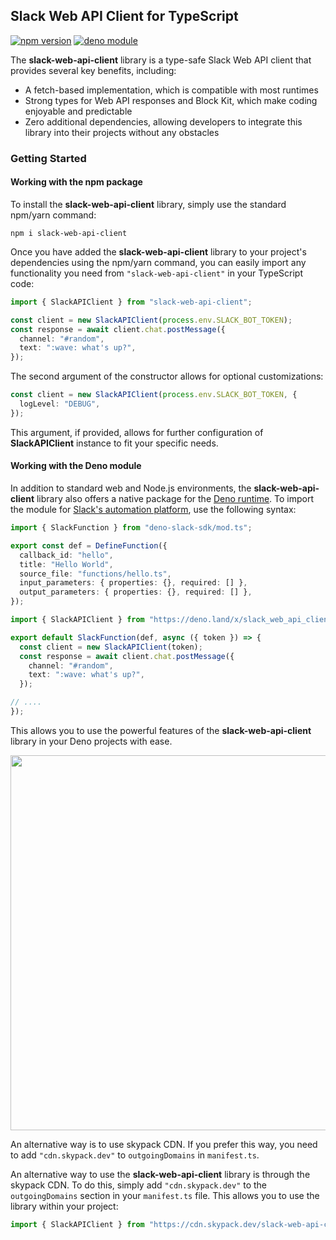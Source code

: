 ## Slack Web API Client for TypeScript

[![npm version](https://badge.fury.io/js/slack-web-api-client.svg)](https://badge.fury.io/js/slack-web-api-client) 
[![deno module](https://shield.deno.dev/x/slack_web_api_client)](https://deno.land/x/slack_web_api_client)

The **slack-web-api-client** library is a type-safe Slack Web API client that provides several key benefits, including:
* A fetch-based implementation, which is compatible with most runtimes
* Strong types for Web API responses and Block Kit, which make coding enjoyable and predictable
* Zero additional dependencies, allowing developers to integrate this library into their projects without any obstacles

### Getting Started

#### Working with the npm package

To install the **slack-web-api-client** library, simply use the standard npm/yarn command:
```
npm i slack-web-api-client
```

Once you have added the **slack-web-api-client** library to your project's dependencies using the npm/yarn command, you can easily import any functionality you need from `"slack-web-api-client"` in your TypeScript code:

```typescript
import { SlackAPIClient } from "slack-web-api-client";

const client = new SlackAPIClient(process.env.SLACK_BOT_TOKEN);
const response = await client.chat.postMessage({
  channel: "#random",
  text: ":wave: what's up?",
});
```

The second argument of the constructor allows for optional customizations:

```typescript
const client = new SlackAPIClient(process.env.SLACK_BOT_TOKEN, {
  logLevel: "DEBUG",
});
```

This argument, if provided, allows for further configuration of **SlackAPIClient** instance to fit your specific needs.

#### Working with the Deno module

In addition to standard web and Node.js environments, the **slack-web-api-client** library also offers a native package for the [Deno runtime](https://deno.com/). To import the module for [Slack's automation platform](https://api.slack.com/automation), use the following syntax:

```typescript
import { SlackFunction } from "deno-slack-sdk/mod.ts";

export const def = DefineFunction({
  callback_id: "hello",
  title: "Hello World",
  source_file: "functions/hello.ts",
  input_parameters: { properties: {}, required: [] },
  output_parameters: { properties: {}, required: [] },
});

import { SlackAPIClient } from "https://deno.land/x/slack_web_api_client@0.4.1/mod.ts";

export default SlackFunction(def, async ({ token }) => {
  const client = new SlackAPIClient(token);
  const response = await client.chat.postMessage({
    channel: "#random",
    text: ":wave: what's up?",
  });

// ....
});
```

This allows you to use the powerful features of the **slack-web-api-client** library in your Deno projects with ease.

<img width="600" src="https://user-images.githubusercontent.com/19658/252261924-75522081-0ceb-47c3-9d0a-2cc99772ff7f.png">

An alternative way is to use skypack CDN. If you prefer this way, you need to add `"cdn.skypack.dev"` to `outgoingDomains` in `manifest.ts`.

An alternative way to use the **slack-web-api-client** library is through the skypack CDN. To do this, simply add `"cdn.skypack.dev"` to the `outgoingDomains` section in your `manifest.ts` file. This allows you to use the library within your project:

```typescript
import { SlackAPIClient } from "https://cdn.skypack.dev/slack-web-api-client?dts";
```
